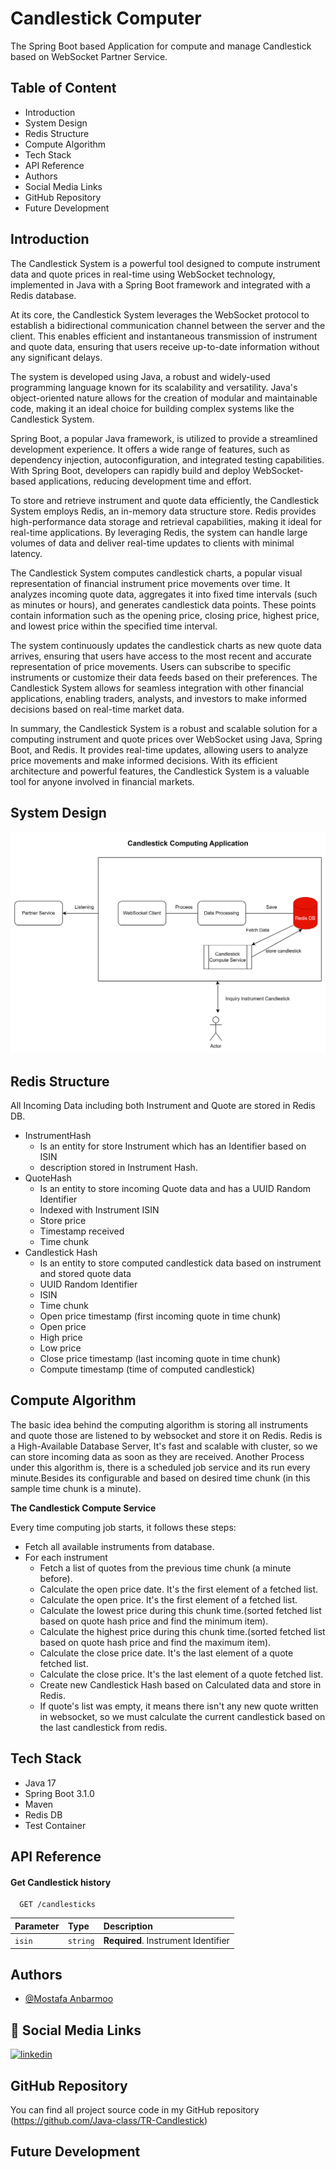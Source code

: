 # Candlestick Computer

The Spring Boot based Application for compute and manage Candlestick based on WebSocket Partner Service.

## Table of Content

- Introduction
- System Design
- Redis Structure
- Compute Algorithm
- Tech Stack
- API Reference
- Authors
- Social Media Links
- GitHub Repository
- Future Development

## Introduction

The Candlestick System is a powerful tool designed to compute instrument data and quote prices in real-time using
WebSocket technology, implemented in Java with a Spring Boot framework and integrated with a Redis database.

At its core, the Candlestick System leverages the WebSocket protocol to establish a bidirectional communication channel
between the server and the client. This enables efficient and instantaneous transmission of instrument and quote data,
ensuring that users receive up-to-date information without any significant delays.

The system is developed using Java, a robust and widely-used programming language known for its scalability and
versatility. Java's object-oriented nature allows for the creation of modular and maintainable code, making it an ideal
choice for building complex systems like the Candlestick System.

Spring Boot, a popular Java framework, is utilized to provide a streamlined development experience. It offers a wide
range of features, such as dependency injection, autoconfiguration, and integrated testing capabilities. With Spring
Boot, developers can rapidly build and deploy WebSocket-based applications, reducing development time and effort.

To store and retrieve instrument and quote data efficiently, the Candlestick System employs Redis, an in-memory data
structure store. Redis provides high-performance data storage and retrieval capabilities, making it ideal for real-time
applications. By leveraging Redis, the system can handle large volumes of data and deliver real-time updates to clients
with minimal latency.

The Candlestick System computes candlestick charts, a popular visual representation of financial instrument price
movements over time. It analyzes incoming quote data, aggregates it into fixed time intervals (such as minutes or
hours), and generates candlestick data points. These points contain information such as the opening price, closing
price, highest price, and lowest price within the specified time interval.

The system continuously updates the candlestick charts as new quote data arrives, ensuring that users have access to the
most recent and accurate representation of price movements. Users can subscribe to specific instruments or customize
their data feeds based on their preferences. The Candlestick System allows for seamless integration with other financial
applications, enabling traders, analysts, and investors to make informed decisions based on real-time market data.

In summary, the Candlestick System is a robust and scalable solution for a computing instrument and quote prices over
WebSocket using Java, Spring Boot, and Redis. It provides real-time updates, allowing users to analyze price movements
and make informed decisions. With its efficient architecture and powerful features, the Candlestick System is a valuable
tool for anyone involved in financial markets.

## System Design

![img.png](img.png)

## Redis Structure

All Incoming Data including both Instrument and Quote are stored in Redis DB.

- InstrumentHash
    - Is an entity for store Instrument which has an Identifier based on ISIN
    - description stored in Instrument Hash.
- QuoteHash
    - Is an entity to store incoming Quote data and has a UUID Random Identifier
    - Indexed with Instrument ISIN
    - Store price
    - Timestamp received
    - Time chunk
- Candlestick Hash
    - Is an entity to store computed candlestick data based on instrument and stored quote data
    - UUID Random Identifier
    - ISIN
    - Time chunk
    - Open price timestamp (first incoming quote in time chunk)
    - Open price
    - High price
    - Low price
    - Close price timestamp (last incoming quote in time chunk)
    - Compute timestamp (time of computed candlestick)

## Compute Algorithm

The basic idea behind the computing algorithm is storing all instruments and quote those are listened to by websocket and
store it on Redis.
Redis is a High-Available Database Server, It's fast and scalable with cluster, so we can store incoming data as soon as
they are received.
Another Process under this algorithm is, there is a scheduled job service and its run every minute.Besides its
configurable and based on desired time chunk (in this sample time chunk is a minute).

**The Candlestick Compute Service**

Every time computing job starts, it follows these steps:

- Fetch all available instruments from database.
- For each instrument
    - Fetch a list of quotes from the previous time chunk (a minute before).
    - Calculate the open price date. It's the first element of a fetched list.
    - Calculate the open price. It's the first element of a fetched list.
    - Calculate the lowest price during this chunk time.(sorted fetched list based on quote hash price and find the
      minimum
      item).
    - Calculate the highest price during this chunk time.(sorted fetched list based on quote hash price and find the
      maximum
      item).
    - Calculate the close price date. It's the last element of a quote fetched list.
    - Calculate the close price. It's the last element of a quote fetched list.
    - Create new Candlestick Hash based on Calculated data and store in Redis.
    - If quote's list was empty, it means there isn't any new quote written in websocket, so we must calculate the current
      candlestick based on the last candlestick from redis.

## Tech Stack

- Java 17
- Spring Boot 3.1.0
- Maven
- Redis DB
- Test Container

## API Reference

#### Get Candlestick history

```http
  GET /candlesticks
```

| Parameter | Type     | Description                         |
|:----------|:---------|:------------------------------------|
| `isin`    | `string` | **Required**. Instrument Identifier |

## Authors

- [@Mostafa Anbarmoo](https://www.github.com/java-class)

## 🔗 Social Media Links

[![linkedin](https://img.shields.io/badge/linkedin-0A66C2?style=for-the-badge&logo=linkedin&logoColor=white)](https://www.linkedin.com/in/mostafa-anbarmoo)

## GitHub Repository

You can find all project source code in my GitHub repository
(https://github.com/Java-class/TR-Candlestick)

## Future Development